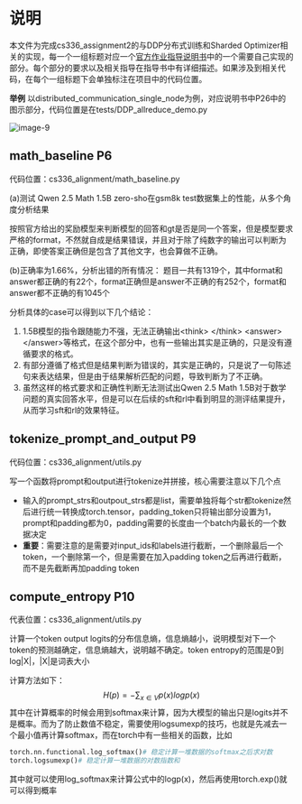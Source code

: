 # 说明

本文件为完成cs336_assignment2的与DDP分布式训练和Sharded Optimizer相关的实现，每一个一组标题对应一个[官方作业指导说明书](./cs336_spring2025_assignment2_systems.pdf)中的一个需要自己实现的部分。每个部分的要求以及相关指导在指导书中有详细描述。如果涉及到相关代码，在每个一组标题下会单独标注在项目中的代码位置。

**举例** 以distributed_communication_single_node为例，对应说明书中P26中的图示部分，代码位置是在tests/DDP_allreduce_demo.py

![image-9](/Users/lyx/.Trash/CS336-assignment3/assets/image16.png)

## math_baseline P6

代码位置：cs336_alignment/math_baseline.py

(a)测试 Qwen 2.5 Math 1.5B zero-sho在gsm8k test数据集上的性能，从多个角度分析结果

按照官方给出的奖励模型来判断模型的回答和gt是否是同一个答案，但是模型要求严格的format，不然就自成是结果错误，并且对于除了纯数字的输出可以判断为正确，即使答案正确但是包含了其他文字，也会算做不正确。

(b)正确率为1.66%，分析出错的所有情况：
题目一共有1319个，其中format和answer都正确的有22个，format正确但是answer不正确的有252个，format和answer都不正确的有1045个

分析具体的case可以得到以下几个结论：

1. 1.5B模型的指令跟随能力不强，无法正确输出\<think\> \</think\> \<answer\> \</answer\>等格式，在这个部分中，也有一些输出其实是正确的，只是没有遵循要求的格式。
2. 有部分遵循了格式但是结果判断为错误的，其实是正确的，只是说了一句陈述句来表达结果，但是由于结果解析匹配的问题，导致判断为了不正确。
3. 虽然这样的格式要求和正确性判断无法测试出Qwen 2.5 Math 1.5B对于数学问题的真实回答水平，但是可以在后续的sft和rl中看到明显的测评结果提升，从而学习sft和rl的效果特征。

## tokenize_prompt_and_output P9

代码位置：cs336_alignment/utils.py

写一个函数将prompt和output进行tokenize并拼接，核心需要注意以下几个点

- 输入的prompt_strs和outpout_strs都是list，需要单独将每个str都tokenize然后进行统一转换成torch.tensor，padding_token只将输出部分设置为1，prompt和padding都为0，padding需要的长度由一个batch内最长的一个数据决定
- **重要**：需要注意的是需要对input_ids和labels进行截断，一个删除最后一个token，一个删除第一个，但是需要在加入padding token之后再进行截断，而不是先截断再加padding token

## compute_entropy P10

代表位置：cs336_alignment/utils.py

计算一个token output logits的分布信息熵，信息熵越小，说明模型对下一个token的预测越确定，信息熵越大，说明越不确定。token entropy的范围是0到log|X|，|X|是词表大小

计算方法如下：
$$
H(p) = -\sum_{x\in V}p(x)logp(x)
$$
其中在计算概率的时候会用到softmax来计算，因为大模型的输出只是logits并不是概率。而为了防止数值不稳定，需要使用logsumexp的技巧，也就是先减去一个最小值再计算softmax，而在torch中有一些相关的函数，比如

```python
torch.nn.functional.log_softmax()# 稳定计算一堆数据的softmax之后求对数
torch.logsumexp()# 稳定计算一堆数据的对数指数和
```

其中就可以使用log_softmax来计算公式中的logp(x)，然后再使用torch.exp()就可以得到概率
